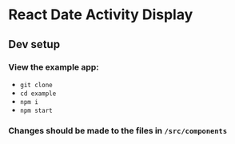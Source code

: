 # React Date Activity Display

## Dev setup
### View the example app:
- `git clone`
- `cd example`
- `npm i`
- `npm start`

### Changes should be made to the files in `/src/components`
